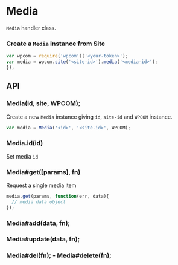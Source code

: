 
# Media

`Media` handler class.

### Create a `Media` instance from Site

```js
var wpcom = require('wpcom')('<your-token>');
var media = wpcom.site('<site-id>').media('<media-id>');
});
```

## API

### Media(id, site, WPCOM);

Create a new `Media` instance giving `id`, `site-id` and `WPCOM` instance.

```js
var media = Media('<id>', '<site-id>', WPCOM);
```

### Media.id(id)

Set media `id`

### Media#get([params], fn)

Request a single media item

```js
media.get(params, function(err, data){
  // media data object
});
```

### Media#add(data, fn);

### Media#update(data, fn);

### Media#del(fn); - Media#delete(fn);
